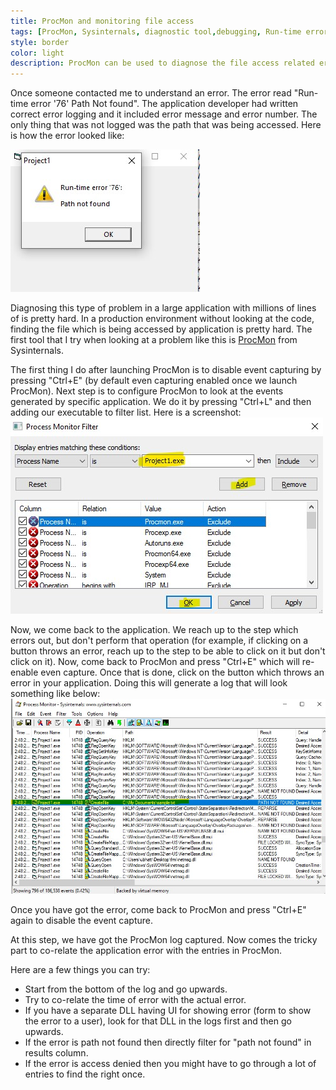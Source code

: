 ```yaml
---
title: ProcMon and monitoring file access
tags: [ProcMon, Sysinternals, diagnostic tool,debugging, Run-time error 76, Path not found 76]
style: border 
color: light 
description: ProcMon can be used to diagnose the file access related errors. Let us use ProcMon to see what files are being accessed by the application.
---
```


Once someone contacted me to understand an error. The error read "Run-time error '76' Path Not found". The application developer had written correct error logging and it included error message and error number. The only thing that was not logged was the path that was being accessed. Here is how the error looked like:

![Run-time error ‘76’ Path Not found](../assets/blog_pictures/2020-06-07-ProcMon-and-FileAccess/Post_ProcMon_app_error.jpg)

Diagnosing this type of problem in a large application with millions of lines of is pretty hard. In a production environment without looking at the code, finding the file which is being accessed by application is pretty hard. 
The first tool that I try when looking at a problem like this is [ProcMon](https://docs.microsoft.com/en-us/sysinternals/downloads/procmon) from Sysinternals.

The first thing I do after launching ProcMon is to disable event capturing by pressing "Ctrl+E" (by default even capturing enabled once we launch ProcMon). 
Next step is to configure ProcMon to look at the events generated by specific application. We do it by pressing "Ctrl+L" and then adding our executable to filter list. Here is a screenshot:
![Configuring the filters in ProcMon](../assets/blog_pictures/2020-06-07-ProcMon-and-FileAccess/filter_config.jpg)

Now, we come back to the application. We reach up to the step which errors out, but don't perform that operation (for example, if clicking on a button throws an error, reach up to the step to be able to click on it but don't click on it). Now, come back to ProcMon and press "Ctrl+E" which will re-enable even capture. Once that is done, click on the button which throws an error in your application.
Doing this will generate a log that will look something like below:
![ProcMon logs](../assets/blog_pictures/2020-06-07-ProcMon-and-FileAccess/procmon_logs.jpg)

Once you have got the error, come back to ProcMon and press "Ctrl+E" again to disable the event capture. 

At this step, we have got the ProcMon log captured. Now comes the tricky part to co-relate the application error with the entries in ProcMon.

Here are a few things you can try:
- Start from the bottom of the log and go upwards.
- Try to co-relate the time of error with the actual error.
- If you have a separate DLL having UI for showing error (form to show the error to a user), look for that DLL in the logs first and then go upwards. 
- If the error is path not found then directly filter for "path not found" in results column.
- If the error is access denied then you might have to go through a lot of entries to find the right once. 
